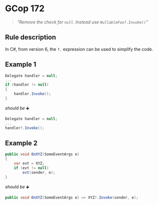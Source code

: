 ﻿# GCop 172

> *"Remove the check for `null`. Instead use `NullableFoo?.Invoke()`"*

## Rule description

In C#, from version 6, the `?.` expression can be used to simplify the code.

## Example 1

```csharp
Delegate handler = null;
...
if (handler != null)
{
    handler.Invoke();
}
```

*should be* 🡻

```csharp
Delegate handler = null;
...
handler?.Invoke();
```

## Example 2

```csharp
public void OnXYZ(SomeEventArgs e)
{
    var evt = XYZ;
    if (evt != null)
        evt(sender, e);
}
```

*should be* 🡻

```csharp
public void OnXYZ(SomeEventArgs e) => XYZ?.Invoke(sender, e);
```
